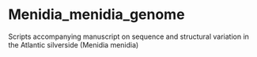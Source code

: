 # Menidia_menidia_genome
Scripts accompanying manuscript on sequence and structural variation in the Atlantic silverside (Menidia menidia)
